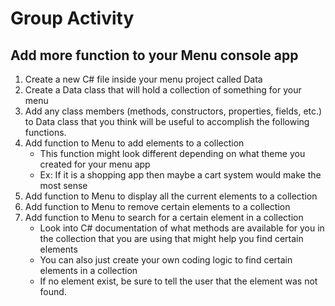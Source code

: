 # Group Activity

## Add more function to your Menu console app
1. Create a new C# file inside your menu project called Data
2. Create a Data class that will hold a collection of something for your menu
3. Add any class members (methods, constructors, properties, fields, etc.) to Data class that you think will be useful to accomplish the following functions. 
3. Add function to Menu to add elements to a collection
    * This function might look different depending on what theme you created for your menu app
    * Ex: If it is a shopping app then maybe a cart system would make the most sense
4. Add function to Menu to display all the current elements to a collection
5. Add function to Menu to remove certain elements to a collection
6. Add function to Menu to search for a certain element in a collection
    * Look into C# documentation of what methods are available for you in the collection that you are using that might help you find certain elements
    * You can also just create your own coding logic to find certain elements in a collection
    * If no element exist, be sure to tell the user that the element was not found.